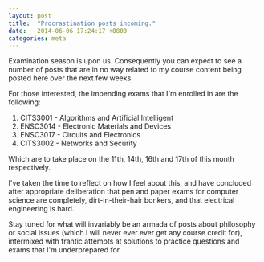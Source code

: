 ```yaml
---
layout: post
title:  "Procrastination posts incoming."
date:   2014-06-06 17:24:17 +0800
categories: meta
---
```


Examination season is upon us. Consequently you can expect to see a number of posts that are in no way related to my course content being posted here over the next few weeks.

For those interested, the impending exams that I'm enrolled in are the following:

1. CITS3001 - Algorithms and Artificial Intelligent
2. ENSC3014 - Electronic Materials and Devices
3. ENSC3017 - Circuits and Electronics
4. CITS3002 - Networks and Security

Which are to take place on the 11th, 14th, 16th and 17th of this month respectively. 

I've taken the time to reflect on how I feel about this, and have concluded after appropriate deliberation that pen and paper exams for computer science are completely, dirt-in-their-hair bonkers, and that electrical engineering is hard.

Stay tuned for what will invariably be an armada of posts about philosophy or social issues (which I will never ever ever get any course credit for), intermixed with frantic attempts at solutions to practice questions and exams that I'm underprepared for.
